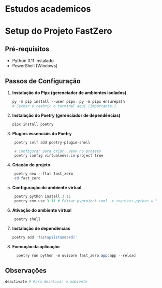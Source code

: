 # Estudos academicos
# Setup do Projeto FastZero

## Pré-requisitos
- Python 3.11 instalado
- PowerShell (Windows)

## Passos de Configuração

1. **Instalação do Pipx (gerenciador de ambientes isolados)**
   ```powershell
   py -m pip install --user pipx; py -m pipx ensurepath
   # Fechar e reabrir o terminal aqui (importante!)

2. **Instalação do Poetry (gerenciador de dependências)**
   ```powershell
   pipx install poetry

3. **Plugins essenciais do Poetry**
   ```powershell
    poetry self add poetry-plugin-shell

    # Configurar para criar .venv no projeto
    poetry config virtualenvs.in-project true

4. **Criação do projeto**
   ```powershell
    poetry new --flat fast_zero 
    cd fast_zero

5. **Configuração do ambiente virtual**
   ```powershell
    poetry python install 3.11
    poetry env use 3.11 # Editar pyproject.toml -> requires-python = ">=3.11,<4.0"

6. **Ativação do ambiente virtual**
   ```powershell
    poetry shell

7. **Instalação de dependências**
   ```powershell
   poetry add 'fastapi[standard]'

8. **Execução da aplicação**
   ```powershell
     poetry run python -m uvicorn fast_zero.app:app --reload


## Observações

   ```powershell
deactivate # Para desativar o ambiente

